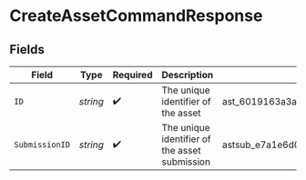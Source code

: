 # CreateAssetCommandResponse


## Fields

| Field                                         | Type                                          | Required                                      | Description                                   | Example                                       |
| --------------------------------------------- | --------------------------------------------- | --------------------------------------------- | --------------------------------------------- | --------------------------------------------- |
| `ID`                                          | *string*                                      | :heavy_check_mark:                            | The unique identifier of the asset            | ast_6019163a3a254e829a82365e08e4af97          |
| `SubmissionID`                                | *string*                                      | :heavy_check_mark:                            | The unique identifier of the asset submission | astsub_e7a1e6d003594331a6d293a4d97d72f7       |